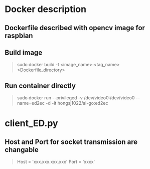 
# Docker description

## Dockerfile described with opencv image for raspbian

## Build image
>  sudo docker build -t <image_name>:<tag_name> <Dockerfile_directory>

## Run container directly
>  sudo docker run --privileged -v /dev/video0:/dev/video0 --name=ed2ec -d -it hongsj1022/ai-go:ed2ec

# client_ED.py

## Host and Port for socket transmission are changable
>  Host = 'xxx.xxx.xxx.xxx'
>  Port = 'xxxx'
